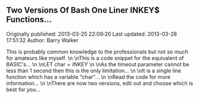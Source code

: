 ## Two Versions Of Bash One Liner INKEY$ Functions... 
Originally published: 2013-03-25 22:09:20 
Last updated: 2013-03-28 17:51:32 
Author: Barry Walker 
 
This is probably common knowledge to the professionals but not so much for amateurs like myself.\n\nThis is a code snippet for the equivalent of BASIC's...\n\nLET char$=INKEY$\n\nAs the timeout parameter cannot be less than 1 second then this is the only limitation...\n\nIt is a single line function which has a variable "char"...\n\nRead the code for more information...\n\nThere are now two versions, edit out and choose which is best for you...